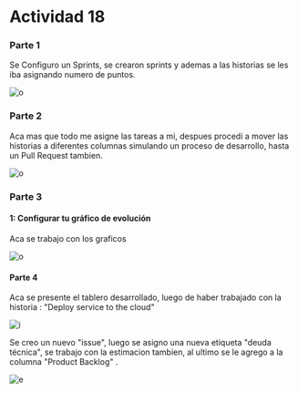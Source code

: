 # Actividad 18
### Parte 1 
Se Configuro un Sprints, se crearon sprints y ademas a las historias se les iba asignando numero de puntos.


![o](https://github.com/BiancaMT957/Desarrollo-de-Software/blob/main/Archivo17-18/img/parte1-18.png.jpg)



### Parte 2
Aca mas que todo me asigne las tareas a mi, despues procedi a mover las historias a diferentes columnas simulando un proceso de desarrollo, hasta un Pull Request tambien.


![o](https://github.com/BiancaMT957/Desarrollo-de-Software/blob/main/Archivo17-18/img/parte2-18.png.jpg)


### Parte 3

#### 1: Configurar tu gráfico de evolución

Aca se trabajo con los graficos 

![o](https://github.com/BiancaMT957/Desarrollo-de-Software/blob/main/Archivo17-18/img/parte3-18.png.jpg)



#### Parte 4


Aca se presente el tablero desarrollado, luego de haber trabajado con la historia :  "Deploy service to the cloud"


![i](https://github.com/BiancaMT957/Desarrollo-de-Software/blob/main/Archivo17-18/img/parte4-1-18.png.jpg)


Se creo un nuevo "issue", luego se asigno una nueva etiqueta "deuda técnica", se trabajo con la estimacion tambien, al ultimo se le agrego a la columna "Product Backlog" .

![e](https://github.com/BiancaMT957/Desarrollo-de-Software/blob/main/Archivo17-18/img/parte4-final-18.png.jpg)
